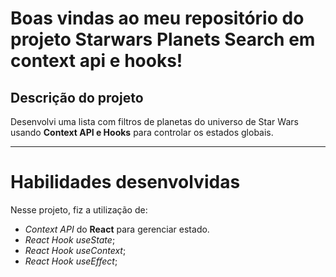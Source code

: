 # Boas vindas ao meu repositório do projeto Starwars Planets Search em context api e hooks!

## Descrição do projeto

Desenvolvi uma lista com filtros de planetas do universo de Star Wars usando **Context API e Hooks** para controlar os estados globais.

 ---

# Habilidades desenvolvidas

Nesse projeto, fiz a utilização de:

* _Context API_ do **React** para gerenciar estado.
* _React Hook useState_;
* _React Hook useContext_;
* _React Hook useEffect_;



